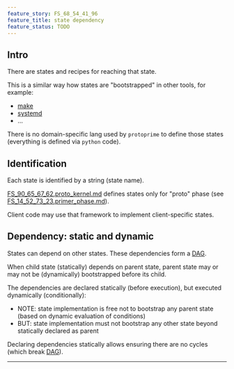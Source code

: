 ```yaml
---
feature_story: FS_68_54_41_96
feature_title: state dependency
feature_status: TODO
---
```


## Intro

There are states and recipes for reaching that state.

This is a similar way how states are "bootstrapped" in other tools, for example:
*   [make][make_wiki]
*   [systemd][systemd_wiki]
*   ...

There is no domain-specific lang used by `protoprime` to define those states (everything is defined via `python` code).

## Identification

Each state is identified by a string (state name).

[FS_90_65_67_62.proto_kernel.md][FS_90_65_67_62.proto_kernel.md] defines states only
for "proto" phase (see [FS_14_52_73_23.primer_phase.md][FS_14_52_73_23.primer_phase.md]).

Client code may use that framework to implement client-specific states.

## Dependency: static and dynamic

States can depend on other states. These dependencies form a [DAG][DAG_wiki].

When child state (statically) depends on parent state,
parent state may or may not be (dynamically) bootstrapped before its child.

The dependencies are declared statically (before execution), but executed dynamically (conditionally):
*   NOTE: state implementation is free not to bootstrap any parent state (based on dynamic evaluation of conditions)
*   BUT: state implementation must not bootstrap any other state beyond statically declared as parent

Declaring dependencies statically allows ensuring there are no cycles (which break [DAG][DAG_wiki]).

---

[FS_02_89_37_65.shebang_line.md]: FS_02_89_37_65.shebang_line.md
[FS_75_87_82_46.entry_script.md]: FS_75_87_82_46.entry_script.md
[FS_90_65_67_62.proto_kernel.md]: FS_90_65_67_62.proto_kernel.md
[FS_72_45_12_06.python_executable.md]: FS_72_45_12_06.python_executable.md
[FS_59_95_81_63.env_layout.md]: FS_59_95_81_63.env_layout.md
[FS_14_52_73_23.primer_phase.md]: FS_14_52_73_23.primer_phase.md
[FS_59_95_81_63.env_layout.md]: FS_59_95_81_63.env_layout.md
[DAG_wiki]: https://en.wikipedia.org/wiki/Directed_acyclic_graph
[make_wiki]: https://en.wikipedia.org/wiki/Make_(software)
[systemd_wiki]: https://en.wikipedia.org/wiki/Systemd
